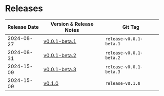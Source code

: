 # Releases

| Release Date | Version & Release Notes           | Git Tag                   |
|--------------|-----------------------------------|---------------------------|
| 2024-08-27   | [v0.0.1-beta.1](v0.0.1-beta.1.md) | ``release-v0.0.1-beta.1`` |
| 2024-08-31   | [v0.0.1-beta.2](v0.0.1-beta.2.md) | ``release-v0.0.1-beta.2`` |
| 2024-15-09   | [v0.0.1-beta.3](v0.0.1-beta.3.md) | ``release-v0.0.1-beta.3`` |
| 2024-15-09   | [v0.1.0](v0.1.0.md)               | ``release-v0.1.0``        |
